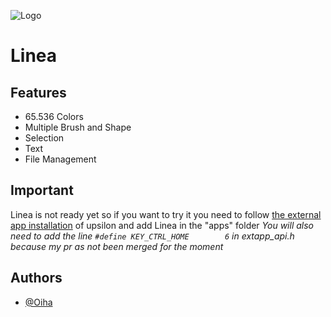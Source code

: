 
![Logo](https://imgur.com/lgERk07.png)


# Linea


## Features

- 65.536 Colors
- Multiple Brush and Shape
- Selection
- Text
- File Management


## Important

Linea is not ready yet so if you want to try it you need to follow [the external app installation](https://github.com/UpsilonNumworks/Upsilon-External) of upsilon and add Linea in the "apps" folder
_You will also need to add the line ```#define KEY_CTRL_HOME        6``` in extapp_api.h because my pr as not been merged for the moment_
## Authors

- [@Oiha](https://www.github.com/oiha_dev)

